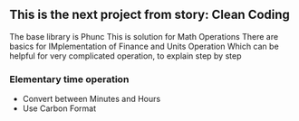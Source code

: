 ## This is the next project from story: Clean Coding 
The base library is Phunc
This is solution for Math Operations
There are basics for IMplementation of Finance and Units Operation
Which can be helpful for very complicated operation, to explain step by step
  

### Elementary time operation
    
+ Convert between Minutes and Hours
+ Use Carbon Format     
    